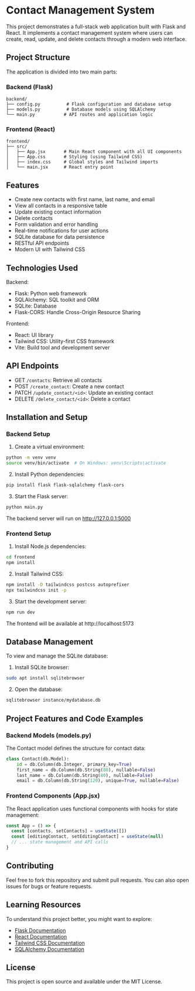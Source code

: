 # Contact Management System

This project demonstrates a full-stack web application built with Flask and React. It implements a contact management system where users can create, read, update, and delete contacts through a modern web interface.

## Project Structure

The application is divided into two main parts:

### Backend (Flask)

```
backend/
├── config.py          # Flask configuration and database setup
├── models.py          # Database models using SQLAlchemy
└── main.py           # API routes and application logic
```

### Frontend (React)

```
frontend/
├── src/
│   ├── App.jsx       # Main React component with all UI components
│   ├── App.css       # Styling (using Tailwind CSS)
│   ├── index.css     # Global styles and Tailwind imports
│   └── main.jsx      # React entry point
```

## Features

- Create new contacts with first name, last name, and email
- View all contacts in a responsive table
- Update existing contact information
- Delete contacts
- Form validation and error handling
- Real-time notifications for user actions
- SQLite database for data persistence
- RESTful API endpoints
- Modern UI with Tailwind CSS

## Technologies Used

Backend:
- Flask: Python web framework
- SQLAlchemy: SQL toolkit and ORM
- SQLite: Database
- Flask-CORS: Handle Cross-Origin Resource Sharing

Frontend:
- React: UI library
- Tailwind CSS: Utility-first CSS framework
- Vite: Build tool and development server

## API Endpoints

- GET `/contacts`: Retrieve all contacts
- POST `/create_contact`: Create a new contact
- PATCH `/update_contact/<id>`: Update an existing contact
- DELETE `/delete_contact/<id>`: Delete a contact

## Installation and Setup

### Backend Setup

1. Create a virtual environment:
```bash
python -m venv venv
source venv/bin/activate  # On Windows: venv\Scripts\activate
```

2. Install Python dependencies:
```bash
pip install flask flask-sqlalchemy flask-cors
```

3. Start the Flask server:
```bash
python main.py
```

The backend server will run on http://127.0.0.1:5000

### Frontend Setup

1. Install Node.js dependencies:
```bash
cd frontend
npm install
```

2. Install Tailwind CSS:
```bash
npm install -D tailwindcss postcss autoprefixer
npx tailwindcss init -p
```

3. Start the development server:
```bash
npm run dev
```

The frontend will be available at http://localhost:5173

## Database Management

To view and manage the SQLite database:

1. Install SQLite browser:
```bash
sudo apt install sqlitebrowser
```

2. Open the database:
```bash
sqlitebrowser instance/mydatabase.db
```

## Project Features and Code Examples

### Backend Models (models.py)

The Contact model defines the structure for contact data:
```python
class Contact(db.Model):
    id = db.Column(db.Integer, primary_key=True)
    first_name = db.Column(db.String(80), nullable=False)
    last_name = db.Column(db.String(80), nullable=False)
    email = db.Column(db.String(120), unique=True, nullable=False)
```

### Frontend Components (App.jsx)

The React application uses functional components with hooks for state management:
```javascript
const App = () => {
  const [contacts, setContacts] = useState([])
  const [editingContact, setEditingContact] = useState(null)
  // ... state management and API calls
}
```

## Contributing

Feel free to fork this repository and submit pull requests. You can also open issues for bugs or feature requests.

## Learning Resources

To understand this project better, you might want to explore:
- [Flask Documentation](https://flask.palletsprojects.com/)
- [React Documentation](https://react.dev/)
- [Tailwind CSS Documentation](https://tailwindcss.com/)
- [SQLAlchemy Documentation](https://docs.sqlalchemy.org/)

## License

This project is open source and available under the MIT License.